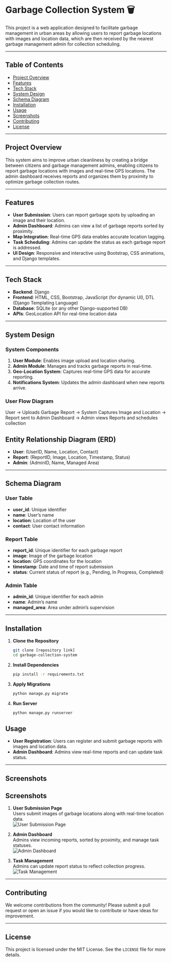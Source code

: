 ﻿# Garbage Collection System 🗑️

This project is a web application designed to facilitate garbage management in urban areas by allowing users to report garbage locations with images and location data, which are then received by the nearest garbage management admin for collection scheduling.

---

## Table of Contents
- [Project Overview](#project-overview)
- [Features](#features)
- [Tech Stack](#tech-stack)
- [System Design](#system-design)
- [Schema Diagram](#schema-diagram)
- [Installation](#installation)
- [Usage](#usage)
- [Screenshots](#screenshots)
- [Contributing](#contributing)
- [License](#license)

---

## Project Overview
This system aims to improve urban cleanliness by creating a bridge between citizens and garbage management admins, enabling citizens to report garbage locations with images and real-time GPS locations. The admin dashboard receives reports and organizes them by proximity to optimize garbage collection routes.

---

## Features
- **User Submission**: Users can report garbage spots by uploading an image and their location.
- **Admin Dashboard**: Admins can view a list of garbage reports sorted by proximity.
- **Map Integration**: Real-time GPS data enables accurate location tagging.
- **Task Scheduling**: Admins can update the status as each garbage report is addressed.
- **UI Design**: Responsive and interactive using Bootstrap, CSS animations, and Django templates.

---

## Tech Stack
- **Backend**: Django
- **Frontend**: HTML, CSS, Bootstrap, JavaScript (for dynamic UI), DTL (Django Templating Language)
- **Database**: SQLite (or any other Django-supported DB)
- **APIs**: GeoLocation API for real-time location data

---

## System Design

### System Components
1. **User Module**: Enables image upload and location sharing.
2. **Admin Module**: Manages and tracks garbage reports in real-time.
3. **Geo-Location System**: Captures real-time GPS data for accurate reporting.
4. **Notifications System**: Updates the admin dashboard when new reports arrive.

### User Flow Diagram

User -> Uploads Garbage Report -> System Captures Image and Location
     -> Report sent to Admin Dashboard -> Admin views Reports and schedules collection
## Entity Relationship Diagram (ERD)
- **User**: (UserID, Name, Location, Contact)
- **Report**: (ReportID, Image, Location, Timestamp, Status)
- **Admin**: (AdminID, Name, Managed Area)

---

## Schema Diagram

### User Table
- **user_id**: Unique identifier
- **name**: User’s name
- **location**: Location of the user
- **contact**: User contact information

### Report Table
- **report_id**: Unique identifier for each garbage report
- **image**: Image of the garbage location
- **location**: GPS coordinates for the location
- **timestamp**: Date and time of report submission
- **status**: Current status of report (e.g., Pending, In Progress, Completed)

### Admin Table
- **admin_id**: Unique identifier for each admin
- **name**: Admin’s name
- **managed_area**: Area under admin’s supervision

---

## Installation

1. **Clone the Repository**
    ```bash
    git clone [repository link]
    cd garbage-collection-system
    ```

2. **Install Dependencies**
    ```bash
    pip install -r requirements.txt
    ```

3. **Apply Migrations**
    ```bash
    python manage.py migrate
    ```

4. **Run Server**
    ```bash
    python manage.py runserver
    ```
## Usage

- **User Registration**: Users can register and submit garbage reports with images and location data.
- **Admin Dashboard**: Admins view real-time reports and can update task status.

---

## Screenshots
## Screenshots

1. **User Submission Page**  
   Users submit images of garbage locations along with real-time location data.  
   ![User Submission Page](https://github.com/vidyansh07/EcoClean/blob/main/screenshots/Screenshot%202024-11-01%20155023.png)

2. **Admin Dashboard**  
   Admins view incoming reports, sorted by proximity, and manage task statuses.  
   ![Admin Dashboard](https://github.com/vidyansh07/EcoClean/blob/main/screenshots/Screenshot%202024-11-01%20155141.png)

3. **Task Management**  
   Admins can update report status to reflect collection progress.  
   ![Task Management](path/to/task_management_image.png)

---

## Contributing

We welcome contributions from the community! Please submit a pull request or open an issue if you would like to contribute or have ideas for improvement.

---

## License

This project is licensed under the MIT License. See the `LICENSE` file for more details.
